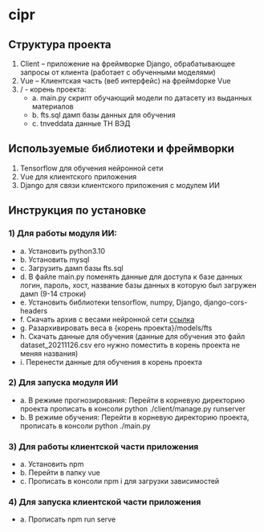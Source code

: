 # cipr

## Структура проекта
1) Client – приложение на фреймворке Django, обрабатывающее запросы от клиента (работает с обученными моделями)
2) Vue – Клиентская часть (веб интерфейс) на фреймdорке Vue
3) / - корень проекта:
      - a. main.py скрипт обучающий модели по датасету из выданных материалов 
      - b. fts.sql дамп базы данных для обучения
      - c. tnveddata данные ТН ВЭД

## Используемые библиотеки и фреймворки
1) Tensorflow для обучения нейронной сети
2) Vue для клиентского приложения
3) Django для связи клиентского приложения с модулем ИИ

## Инструкция по установке
### 1)	Для работы модуля ИИ:
  - a.	Установить python3.10
  - b.	Установить mysql
  - c.	Загрузить дамп базы fts.sql 
  - d.	В файле main.py поменять данные для доступа к базе данных логин, пароль, хост, название базы данных в которую был загружен дамп (9-14 строки)
  - e.	Установить библиотеки tensorflow, numpy, Django, django-cors-headers
  - f.	Скачать архив с весами нейронной сети [ссылка](https://drive.google.com/file/d/164-UPIExQ5gJfp1jnkU3uV9XKGc5QqoC/view?usp=sharing)
  - g.	Разархивировать веса в {корень проекта}/models/fts
  - h.	Скачать данные для обучения (данные для обучения это файл dataset_20211126.csv его нужно поместить в корень проекта не меняя названия)
  - i.	Перенести данные для обучения в корень проекта
### 2)	Для запуска модуля ИИ
  - a.	В режиме прогнозирования: Перейти в корневую директорию проекта прописать в консоли python ./client/manage.py runserver
  - b.	В режиме обучения: Перейти в корневую директорию проекта, прописать в консоли python ./main.py
### 3)	Для работы клиентской части приложения
  - a.	Установить npm
  - b.	Перейти в папку vue
  - c.	Прописать в консоли npm i для загрузки зависимостей
### 4)	Для запуска клиентской части приложения
  - a.	Прописать npm run serve
